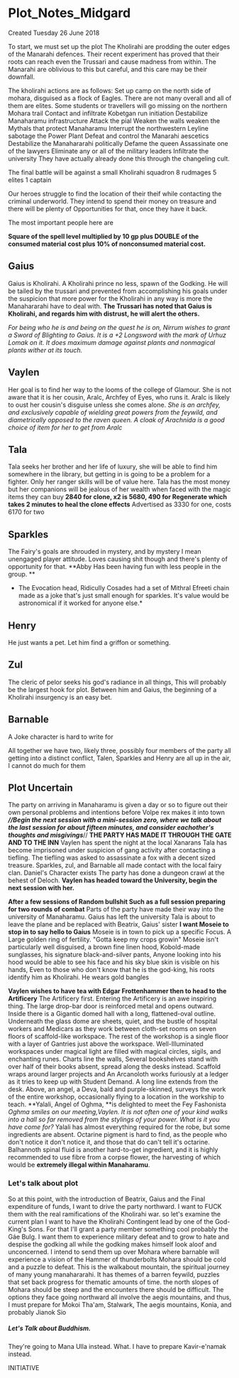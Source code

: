 # Plot_Notes_Midgard
Created Tuesday 26 June 2018



To start, we must set up the plot
The Kholirahi are prodding the outer edges of the Manarahi defences. Their recent experiment has proved that their roots can reach even the Trussari and cause madness from within. The Manarahi are oblivious to this but careful, and this care may be their downfall.


The kholirahi actions are as follows:
Set up camp on the north side of mohara, disguised as a flock of Eagles. There are not many overall and all of them are elites.
Some students or travellers will go missing on the northern Mohara trail
Contact and infiltrate Kobetgan
run initiation
Destabilize Manaharamu infrastructure
Attack the pial
Weaken the walls
weaken the Mythals that protect Manaharamu
Interrupt the northwestern Leyline
sabotage the Power Plant
Defeat and control the Manarahi aescetics
Destabilize the Manahararahi politically
Defame the queen
Assassinate one of the lawyers
Eliminate any or all of the military leaders
Infiltrate the university
They have actually already done this through the changeling cult.


The final battle will be against a small Kholirahi squadron
8 rudmages
5 elites
1 captain


Our heroes struggle to find the location of their theif while contacting the criminal underworld. They intend to spend their money on treasure and there will be plenty of Opportunities for that, once they have it back. 


The most important people here are 





**Square of the spell level multiplied by 10 gp plus DOUBLE of the consumed material cost plus 10% of nonconsumed material cost.**

Gaius
-----
Gaius is Kholirahi. A Kholirahi prince no less, spawn of the Godking. He will be tailed by the trussari and prevented from accomplishing his goals under the suspicion that more power for the Kholirahi in any way is more the Manahararahi have to deal with.
**The Trussari has noted that Gaius is Kholirahi, and regards him with distrust, he will alert the others.**
	
*For being who he is and being on the quest he is on, Nirrum wishes to grant a Sword of Blighting to Gaius. It is a +2 Longsword with the mark of Urhuz Lomak on it. It does maximum damage against plants and nonmagical plants wither at its touch.*
	

Vaylen
------
Her goal is to find her way to the looms of the college of Glamour. She is not aware that it is her cousin, Aralc, Archfey of Eyes, who runs it. Aralc is likely to oust her cousin's disguise unless she comes alone. 
*She is an archfey, and exclusively capable of wielding great powers from the feywild, and diametrically opposed to the raven queen. A cloak of Arachnida is a good choice of item for her to get from Aralc*


Tala
----
Tala seeks her brother and her life of luxury, she will be able to find him somewhere in the library, but getting in is going to be a problem for a fighter. Only her ranger skills will be of value here. Tala has the most money but her companions will be jealous of her wealth when faced with the magic items they can buy
 **2840 for clone, x2 is 5680, 490 for Regenerate which takes 2 minutes to heal the clone effects**
Advertised as 3330 for one, costs 6170 for two



Sparkles
--------
The Fairy's goals are shrouded in mystery, and by mystery I mean unengaged player attitude. Loves causing shit though and there's plenty of opportunity for that. 
**Abby Has been having fun with less people in the group. **

* The Evocation head, Ridicully Cosades had a set of Mithral Efreeti chain made as a joke that's just small enough for sparkles. It's value would be astronomical if it worked for anyone else.*


Henry
-----
He just wants a pet. Let him find a griffon or something.

Zul
---
The cleric of pelor seeks his god's radiance in all things, This will probably be the largest hook for plot. Between him and Gaius, the beginning of a Kholirahi insurgency is an easy bet. 

Barnable
--------
A Joke character is hard to write for


All together we have two, likely three, possibly four members of the party all getting into a distinct conflict, 
Talen, Sparkles and Henry are all up in the air, I cannot do much for them


Plot Uncertain
--------------
The party on arriving in Manaharamu is given a day or so to figure out their own personal problems and intentions before Volpe rex makes it into town
*****//Begin the next session with a mini-session zero, where we talk about the last session for about fifteen minutes, and consider eachother's thoughts and misgivings*****//
**THE PARTY HAS MADE IT THROUGH THE GATE AND TO THE INN**
Vaylen has spent the night at the local Xanarans
Tala has become imprisoned under suspicion of gang activity after contacting a tiefling. The tiefling was asked to assassinate a fox with a decent sized treasure. 
Sparkles, zul, and Barnable all made contact with the local fairy clan.
Daniel's Character exists
The party has done a dungeon crawl at the behest of Deloch.
**Vaylen has headed toward the University, begin the next session with her.**

**After a few sessions of Random bullshit Such as a full session preparing for two rounds of combat**
Parts of the party have made their way into the university of Manaharamu.
Gaius has left the university
Tala is about to leave the plane and be replaced with Beatrix, Gaius' sister
**I want Moseie to stop in to say hello to Gaius**
Moseie is in town to pick up a specific Focus. A Large golden ring of fertility. "Gotta keep my crops growin"
Moseie isn't particularly well disguised, a brown fine linen hood, Kobold-made sunglasses, his signature black-and-silver pants, Anyone looking into his hood would be able to see his face and his sky blue skin is visible on his hands, Even to those who don't know that he is the god-king, his roots identify him as Kholirahi. He wears gold bangles
	
**Vaylen wishes to have tea with Edgar Frottenhammer then to head to the Artificery**
The Artificery first. 
Entering the Artificery is an awe inspiring thing. The large drop-bar door is reinforced metal and opens outward. Inside there is a Gigantic domed hall with a long, flattened-oval outline. Underneath the glass dome are sheets, quiet, and the bustle of hospital workers and Medicars as they work between cloth-set rooms on seven floors of scaffold-like workspace. The rest of the workshop is a single floor with a layer of Gantries just above  the workspace. Well-Illuminated workspaces under magical light are filled with magical circles, sigils, and enchanting runes. Charts line the walls, Several bookshelves stand with over half of their books absent, spread along the desks instead. Scaffold wraps around larger projects and An Arcanoloth works furiously at a ledger as it tries to keep up with Student Demand. A long line extends from the  desk. Above, an angel, a Deva, bald and purple-skinned, surveys the work of the entire workshop, occasionally flying to a location in the workship to teach. 
**Yalali, Angel of Oghma, **is delighted to meet the Fey Fashonista
*Oghma smiles on our meeting,Vaylen. It is not often one of your kind walks into a hall so far removed from the stylings of your power. What is it you have come for?*
Yalali has almost everything required for the robe, but some ingredients are absent. Octarine pigment is hard to find, as the people who don't notice it don't notice it, and those that do can't tell it's octarine. Balhannoth spinal fluid is another hard-to-get ingredient, and it is highly recommended to use fibre from a corpse flower, the harvesting of which would be **extremely illegal within Manaharamu**.
	

### Let's talk about plot
So at this point, with the introduction of Beatrix, Gaius and the Final expenditure of funds, I want to drive the party northward. I want to FUCK them with the real ramifications of the Kholirahi war. so let's examine the current plan
I want to have the Kholirahi Contingent lead by one of the God-King's Sons. For that I'll grant a party member something cool probably the Gáe Bulg.
I want them to experience military defeat and to grow to hate and despise the godking all while the godking makes himself look aloof and unconcerned.
I intend to send them up over Mohara where barnable will experience a vision of the Hammer of thunderbolts
Mohara should be cold and a puzzle to defeat. This is the walkabout mountain, the spiritual journey of many young manahararahi. It has themes of a barren feywild, puzzles that set back progress for thematic amounts of time.
the north slopes of Mohara should be steep and the encounters there should be difficult.
The options they face going northward all involve the aegis mountains, and thus, I must prepare for Mokoi Tha'am, Stalwark, The aegis mountains, Konia,  and probably Jianok Sio




##### Let's Talk about Buddhism.
They're going to Mana Ulla instead. What. I have to prepare Kavir-e'namak instead. 
	






INITIATIVE

